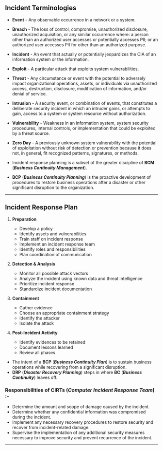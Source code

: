 
## Incident Terminologies

- **Event** - Any observable occurrence in a network or a system.

- **Breach** - The loss of control, compromise, unauthorized disclosure, unauthorized acquisition, or any similar occurrence where: a person other than an authorized user accesses or potentially accesses PII; or an authorized user accesses PII for other than an authorized purpose.

- **Incident** - An event that actually or potentially jeopardizes the CIA of an information system or the information.

- **Exploit** - A particular attack that exploits system vulnerabilities.

- **Threat** - Any circumstance or event with the potential to adversely impact organizational operations, assets, or individuals via unauthorized access, destruction, disclosure, modification of information, and/or denial of service.

- **Intrusion** - A security event, or combination of events, that constitutes a deliberate security incident in which an intruder gains, or attempts to gain, access to a system or system resource without authorization.

- **Vulnerability** - Weakness in an information system, system security procedures, internal controls, or implementation that could be exploited by a threat source.

- **Zero Day** - A previously unknown system vulnerability with the potential of exploitation without risk of detection or prevention because it does not, in general, fit recognized patterns, signatures, or methods.

- Incident response planning is a subset of the greater discipline of **BCM** (***Business Continuity Management***).

- **BCP** (***Business Continuity Planning***) is the proactive development of procedures to restore business operations after a disaster or other significant disruption to the organization.

---

## Incident Response Plan

1. **Preparation**
	- Develop a policy
	- Identify assets and vulnerabilities
	- Train staff on incident response
	- Implement an incident response team
	- Identify roles and responsibilities
	- Plan coordination of communication
	
2. **Detection & Analysis**
	- Monitor all possible attack vectors
	- Analyze the incident using known data and threat intelligence
	- Prioritize incident response
	- Standardize incident documentation

3. **Containment**
	- Gather evidence
	- Choose an appropriate containment strategy
	- Identify the attacker
	- Isolate the attack

4. **Post-Incident Activity**
	- Identify evidences to be retained
	- Document lessons learned
	- Review all phases

- The intent of a **BCP** (***Business Continuity Plan***) is to sustain business operations while recovering from a significant disruption.
- **DRP** (***Disaster Recovery Planning***) steps in where **BC** (***Business Continuity***) leaves off.

### Responsibilities of **CIRTs** (***Computer Incident Response Team***) :-

- Determine the amount and scope of damage caused by the incident.
- Determine whether any confidential information was compromised during the incident.
- Implement any necessary recovery procedures to restore security and recover from incident-related damage.
- Supervise the implementation of any additional security measures necessary to improve security and prevent recurrence of the incident.

---
